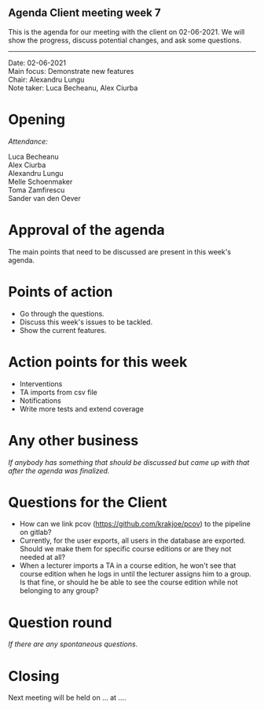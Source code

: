 ## Agenda Client meeting week 7

This is the agenda for our meeting with the client on 02-06-2021. We will show the progress, discuss potential changes, and ask some questions.

---

Date:           02-06-2021\
Main focus:     Demonstrate new features\
Chair:          Alexandru Lungu\
Note taker:     Luca Becheanu, Alex Ciurba


# Opening
*Attendance:*

Luca Becheanu\
Alex Ciurba\
Alexandru Lungu\
Melle Schoenmaker\
Toma Zamfirescu\
Sander van den Oever

# Approval of the agenda

The main points that need to be discussed are present in this week's agenda.

# Points of action

- Go through the questions.
- Discuss this week's issues to be tackled.
- Show the current features.

# Action points for this week

- Interventions
- TA imports from csv file
- Notifications
- Write more tests and extend coverage

# Any other business
*If anybody has something that should be discussed but came up with that after the agenda was finalized.*

# Questions for the Client

- How can we link pcov (https://github.com/krakjoe/pcov) to the pipeline on gitlab?
- Currently, for the user exports, all users in the database are exported. Should we make them for specific course editions or are they not needed at all?
- When a lecturer imports a TA in a course edition, he won't see that course edition when he logs in until the lecturer assigns him to a group. Is that fine, or should he be able to see the course edition while not belonging to any group?


# Question round
*If there are any spontaneous questions.*

# Closing

Next meeting will be held on ... at ....
